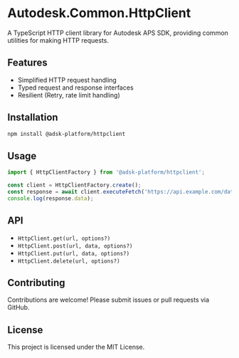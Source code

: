 # Autodesk.Common.HttpClient

A TypeScript HTTP client library for Autodesk APS SDK, providing common utilities for making HTTP requests.

## Features

- Simplified HTTP request handling
- Typed request and response interfaces
- Resilient (Retry, rate limit handling)

## Installation

```bash
npm install @adsk-platform/httpclient
```

## Usage

```typescript
import { HttpClientFactory } from '@adsk-platform/httpclient';

const client = HttpClientFactory.create();
const response = await client.executeFetch('https://api.example.com/data', { method: 'GET' });
console.log(response.data);
```

## API

- `HttpClient.get(url, options?)`
- `HttpClient.post(url, data, options?)`
- `HttpClient.put(url, data, options?)`
- `HttpClient.delete(url, options?)`

## Contributing

Contributions are welcome! Please submit issues or pull requests via GitHub.

## License

This project is licensed under the MIT License.